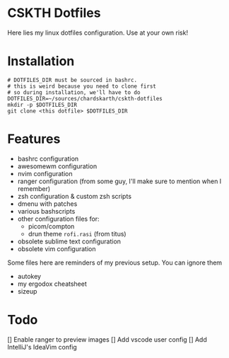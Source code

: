 # CSKTH Dotfiles
Here lies my linux dotfiles configuration. Use at your own risk!

# Installation
```
# DOTFILES_DIR must be sourced in bashrc.
# this is weird because you need to clone first
# so during installation, we'll have to do
DOTFILES_DIR=~/sources/chardskarth/cskth-dotfiles
mkdir -p $DOTFILES_DIR
git clone <this dotfile> $DOTFILES_DIR
```

# Features
- bashrc configuration
- awesomewm configuration
- nvim configuration
- ranger configuration (from some guy, I'll make sure to mention when I remember)
- zsh configuration & custom zsh scripts
- dmenu with patches
- various bashscripts
- other configuration files for:
	-	picom/compton
	- drun theme `rofi.rasi` (from titus)
-	obsolete sublime text configuration
- obsolete vim configuration

Some files here are reminders of my previous setup. You can ignore them
- autokey
- my ergodox cheatsheet
- sizeup

# Todo
[] Enable ranger to preview images
[] Add vscode user config 
[] Add IntelliJ's IdeaVim config

